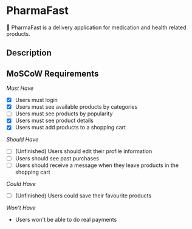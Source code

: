# PharmaFast
💊 PharmaFast is a delivery application for medication and health related products.

## Description



## MoSCoW Requirements

*Must Have*
- [X] Users must login
- [X] Users must see available products by categories
- [ ] Users must see products by popularity
- [X] Users must see product details
- [X] Users must add products to a shopping cart

*Should Have*
- [ ] \(Unfinished) Users should edit their profile information 
- [ ] Users  should see past purchases
- [ ] Users should receive a message when they leave products in the shopping cart

*Could Have*
- [ ] \(Unfinished) Users could save their favourite products

*Won't Have*
- Users won't be able to do real payments

